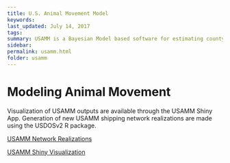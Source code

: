 ```yaml
---
title: U.S. Animal Movement Model
keywords:
last_updated: July 14, 2017
tags:
summary: USAMM is a Bayesian Model based software for estimating county-to-county animal shipments. USAMM includes predictions that correct for overdispersion of predicted movements, incorporating seasonality, validating intrastate movement predictions and expanding inference to multiple years.
sidebar:
permalink: usamm.html
folder: usamm
---
```


# Modeling Animal Movement

Visualization of USAMM outputs are available through the USAMM Shiny App.  Generation of new USAMM shipping network realizations are made using the USDOSv2 R package.

<a href="https://hdl.handle.net/10217/194169" class="btn btn-primary">USAMM Network Realizations</a>

<a href="https://webblabb.github.io/usammusdos/shiny.html" class="btn btn-primary">USAMM Shiny Visualization</a>
